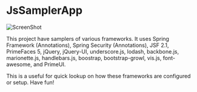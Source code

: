 JsSamplerApp
======================

![ScreenShot](http://i.imgur.com/lygop9D.png)


This project have samplers of various frameworks. It uses Spring Framework (Annotations), 
Spring Security (Annotations), JSF 2.1, PrimeFaces 5, jQuery, jQuery-UI, underscore.js, lodash, backbone.js,
marionette.js, handlebars.js, boostrap, bootstrap-growl, vis.js, font-awesome, and PrimeUI.

This is a useful for quick lookup on how these frameworks are configured or setup.
Have fun!